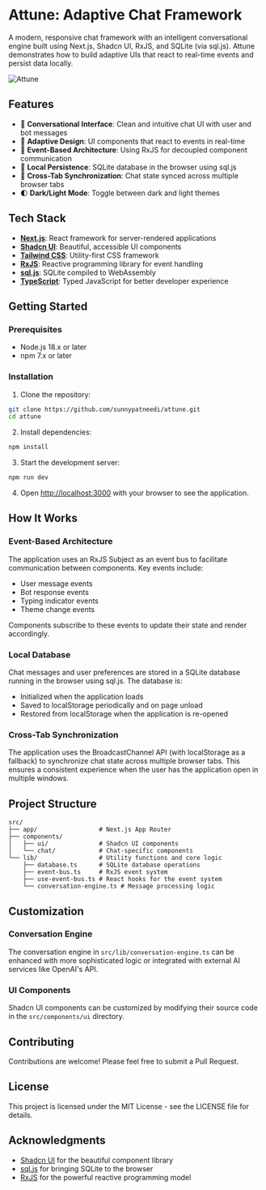 # Attune: Adaptive Chat Framework

A modern, responsive chat framework with an intelligent conversational engine built using Next.js, Shadcn UI, RxJS, and SQLite (via sql.js). Attune demonstrates how to build adaptive UIs that react to real-time events and persist data locally.

![Attune](https://github.com/sunnypatneedi/attune/raw/main/public/screenshot.png)

## Features

- 💬 **Conversational Interface**: Clean and intuitive chat UI with user and bot messages
- 🎨 **Adaptive Design**: UI components that react to events in real-time
- 🔄 **Event-Based Architecture**: Using RxJS for decoupled component communication
- 💾 **Local Persistence**: SQLite database in the browser using sql.js
- 🔄 **Cross-Tab Synchronization**: Chat state synced across multiple browser tabs
- 🌓 **Dark/Light Mode**: Toggle between dark and light themes

## Tech Stack

- **[Next.js](https://nextjs.org)**: React framework for server-rendered applications
- **[Shadcn UI](https://ui.shadcn.com)**: Beautiful, accessible UI components
- **[Tailwind CSS](https://tailwindcss.com)**: Utility-first CSS framework
- **[RxJS](https://rxjs.dev)**: Reactive programming library for event handling
- **[sql.js](https://github.com/sql-js/sql.js)**: SQLite compiled to WebAssembly
- **[TypeScript](https://www.typescriptlang.org)**: Typed JavaScript for better developer experience

## Getting Started

### Prerequisites

- Node.js 18.x or later
- npm 7.x or later

### Installation

1. Clone the repository:

```bash
git clone https://github.com/sunnypatneedi/attune.git
cd attune
```

2. Install dependencies:

```bash
npm install
```

3. Start the development server:

```bash
npm run dev
```

4. Open [http://localhost:3000](http://localhost:3000) with your browser to see the application.

## How It Works

### Event-Based Architecture

The application uses an RxJS Subject as an event bus to facilitate communication between components. Key events include:

- User message events
- Bot response events
- Typing indicator events
- Theme change events

Components subscribe to these events to update their state and render accordingly.

### Local Database

Chat messages and user preferences are stored in a SQLite database running in the browser using sql.js. The database is:

- Initialized when the application loads
- Saved to localStorage periodically and on page unload
- Restored from localStorage when the application is re-opened

### Cross-Tab Synchronization

The application uses the BroadcastChannel API (with localStorage as a fallback) to synchronize chat state across multiple browser tabs. This ensures a consistent experience when the user has the application open in multiple windows.

## Project Structure

```
src/
├── app/                 # Next.js App Router
├── components/
│   ├── ui/              # Shadcn UI components
│   └── chat/            # Chat-specific components
└── lib/                 # Utility functions and core logic
    ├── database.ts      # SQLite database operations
    ├── event-bus.ts     # RxJS event system
    ├── use-event-bus.ts # React hooks for the event system
    └── conversation-engine.ts # Message processing logic
```

## Customization

### Conversation Engine

The conversation engine in `src/lib/conversation-engine.ts` can be enhanced with more sophisticated logic or integrated with external AI services like OpenAI's API.

### UI Components

Shadcn UI components can be customized by modifying their source code in the `src/components/ui` directory.

## Contributing

Contributions are welcome! Please feel free to submit a Pull Request.

## License

This project is licensed under the MIT License - see the LICENSE file for details.

## Acknowledgments

- [Shadcn UI](https://ui.shadcn.com) for the beautiful component library
- [sql.js](https://github.com/sql-js/sql.js) for bringing SQLite to the browser
- [RxJS](https://rxjs.dev) for the powerful reactive programming model

